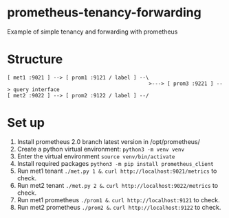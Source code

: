 # prometheus-tenancy-forwarding
Example of simple tenancy and forwarding with prometheus

# Structure

    [ met1 :9021 ] --> [ prom1 :9121 / label ] --\
                                                  >---> [ prom3 :9221 ] --> query interface
    [ met2 :9022 ] --> [ prom2 :9122 / label ] --/


# Set up

1. Install prometheus 2.0 branch latest version in /opt/prometheus/
2. Create a python virtual environment: `python3 -m venv venv`
3. Enter the virtual environment `source venv/bin/activate`
4. Install required packages `python3 -m pip install prometheus_client`
5. Run met1 tenant `./met.py 1 &`. `curl http://localhost:9021/metrics` to check.
6. Run met2 tenant `./met.py 2 &`. `curl http://localhost:9022/metrics` to check.
7. Run met1 prometheus `./prom1 &`. `curl http://localhost:9121` to check.
8. Run met2 prometheus `./prom2 &`. `curl http://localhost:9122` to check.
